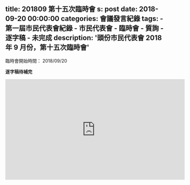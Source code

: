 title: 201809 第十五次臨時會
s: post
date: 2018-09-20 00:00:00
categories: 會議發言紀錄
tags:
    - 第一屆市民代表會紀錄
    - 市民代表會
    - 臨時會
    - 質詢
    - 逐字稿
    - 未完成
description: '頭份市民代表會 2018 年 9 月份，第十五次臨時會'
---

<style>
.hint {
    color: #BBB;
}
.li {
    color: #088A85;
}

.district {
    color: #8A2908;
}

.representative {
    color: #D7DF01;
}
</style>

臨時會開始時間： 2018/09/20

**逐字稿待補完**

<iframe width="560" height="315" src="https://www.youtube.com/embed/AOpUGgJAZiE" frameborder="0" allow="autoplay; encrypted-media" allowfullscreen></iframe>
